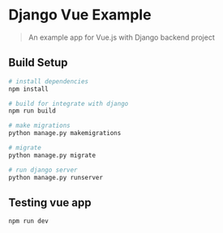 # Django Vue Example

> An example app for Vue.js with Django backend project

## Build Setup

``` bash
# install dependencies
npm install

# build for integrate with django
npm run build

# make migrations
python manage.py makemigrations

# migrate
python manage.py migrate

# run django server
python manage.py runserver
```

## Testing vue app

``` bash
npm run dev
```